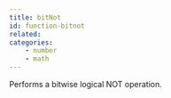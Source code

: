 ```yaml
---
title: bitNot
id: function-bitnot
related:
categories:
    - number
    - math
---
```


Performs a bitwise logical NOT operation.
